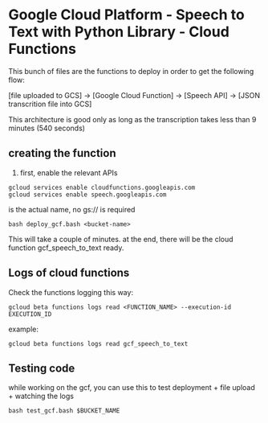 # Google Cloud Platform - Speech to Text with Python Library - Cloud Functions

This bunch of files are the functions to deploy in order to get the following flow:

[file uploaded to GCS] -> [Google Cloud Function] -> [Speech API] -> [JSON transcrition file into GCS]

This architecture is good only as long as the transcription takes less than 9 minutes (540 seconds)

## creating the function

1. first, enable the relevant APIs
```
gcloud services enable cloudfunctions.googleapis.com
gcloud services enable speech.googleapis.com
```

<bucket-name> is the actual name, no gs:// is required
```
bash deploy_gcf.bash <bucket-name>
```
This will take a couple of minutes. 
at the end, there will be the cloud function gcf_speech_to_text ready.

## Logs of cloud functions
Check the functions logging this way:
```
gcloud beta functions logs read <FUNCTION_NAME> --execution-id EXECUTION_ID
```
example:
```
gcloud beta functions logs read gcf_speech_to_text 
```

## Testing code
while working on the gcf, you can use this to test deployment + file upload + watching the logs
```
bash test_gcf.bash $BUCKET_NAME
```